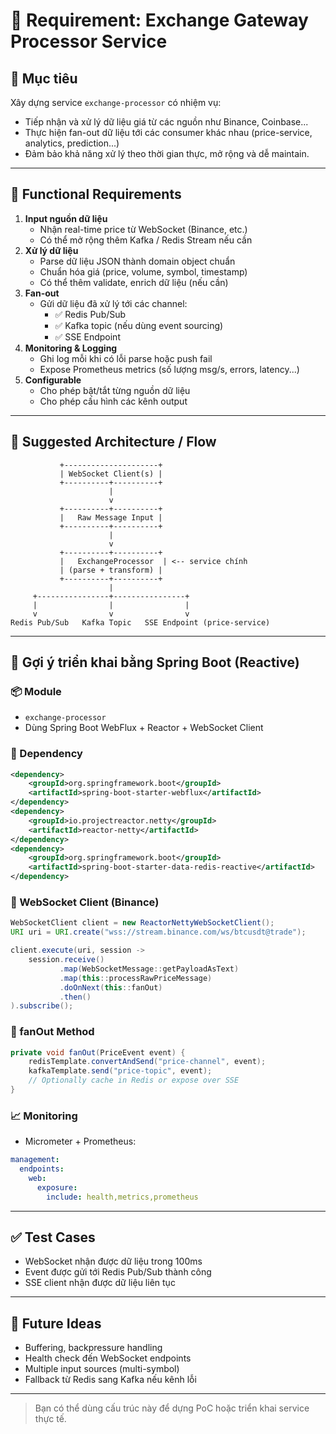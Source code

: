 # 📄 Requirement: Exchange Gateway Processor Service

## 🎯 Mục tiêu

Xây dựng service `exchange-processor` có nhiệm vụ:

* Tiếp nhận và xử lý dữ liệu giá từ các nguồn như Binance, Coinbase...
* Thực hiện fan-out dữ liệu tới các consumer khác nhau (price-service, analytics, prediction...)
* Đảm bảo khả năng xử lý theo thời gian thực, mở rộng và dễ maintain.

---

## 📌 Functional Requirements

1. **Input nguồn dữ liệu**
   * Nhận real-time price từ WebSocket (Binance, etc.)
   * Có thể mở rộng thêm Kafka / Redis Stream nếu cần
2. **Xử lý dữ liệu**
   * Parse dữ liệu JSON thành domain object chuẩn
   * Chuẩn hóa giá (price, volume, symbol, timestamp)
   * Có thể thêm validate, enrich dữ liệu (nếu cần)
3. **Fan-out**
   * Gửi dữ liệu đã xử lý tới các channel:
     * ✅ Redis Pub/Sub
     * ✅ Kafka topic (nếu dùng event sourcing)
     * ✅ SSE Endpoint
4. **Monitoring & Logging**
   * Ghi log mỗi khi có lỗi parse hoặc push fail
   * Expose Prometheus metrics (số lượng msg/s, errors, latency...)
5. **Configurable**
   * Cho phép bật/tắt từng nguồn dữ liệu
   * Cho phép cấu hình các kênh output

---

## 🧩 Suggested Architecture / Flow

```
           +---------------------+
           | WebSocket Client(s) |
           +----------+----------+
                      |
                      v
           +----------+----------+
           |   Raw Message Input |
           +----------+----------+
                      |
                      v
           +----------+----------+
           |   ExchangeProcessor  | <-- service chính
           | (parse + transform) |
           +----------+----------+
                      |
     +----------------+----------------+
     |                |                |
     v                v                v
Redis Pub/Sub   Kafka Topic   SSE Endpoint (price-service)

```

---

## 🚀 Gợi ý triển khai bằng Spring Boot (Reactive)

### 📦 Module

* `exchange-processor`
* Dùng Spring Boot WebFlux + Reactor + WebSocket Client

### 🔧 Dependency

```xml
<dependency>
    <groupId>org.springframework.boot</groupId>
    <artifactId>spring-boot-starter-webflux</artifactId>
</dependency>
<dependency>
    <groupId>io.projectreactor.netty</groupId>
    <artifactId>reactor-netty</artifactId>
</dependency>
<dependency>
    <groupId>org.springframework.boot</groupId>
    <artifactId>spring-boot-starter-data-redis-reactive</artifactId>
</dependency>
```

### 🔁 WebSocket Client (Binance)

```java
WebSocketClient client = new ReactorNettyWebSocketClient();
URI uri = URI.create("wss://stream.binance.com/ws/btcusdt@trade");

client.execute(uri, session ->
    session.receive()
           .map(WebSocketMessage::getPayloadAsText)
           .map(this::processRawPriceMessage)
           .doOnNext(this::fanOut)
           .then()
).subscribe();
```

### 🔄 fanOut Method

```java
private void fanOut(PriceEvent event) {
    redisTemplate.convertAndSend("price-channel", event);
    kafkaTemplate.send("price-topic", event);
    // Optionally cache in Redis or expose over SSE
}
```

### 📈 Monitoring

* Micrometer + Prometheus:

```yaml
management:
  endpoints:
    web:
      exposure:
        include: health,metrics,prometheus
```

---

## ✅ Test Cases

* WebSocket nhận được dữ liệu trong 100ms
* Event được gửi tới Redis Pub/Sub thành công
* SSE client nhận được dữ liệu liên tục

---

## 🔮 Future Ideas

* Buffering, backpressure handling
* Health check đến WebSocket endpoints
* Multiple input sources (multi-symbol)
* Fallback từ Redis sang Kafka nếu kênh lỗi

---

> Bạn có thể dùng cấu trúc này để dựng PoC hoặc triển khai service thực tế.
>
